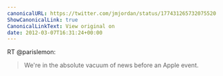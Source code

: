 ```yaml
---
canonicalURL: https://twitter.com/jmjordan/status/177431265732075520
ShowCanonicalLink: true
CanonicalLinkText: View original on
date: 2012-03-07T16:31:24+00:00
---
```

RT @parislemon:
> We're in the absolute vacuum of news before an Apple event.